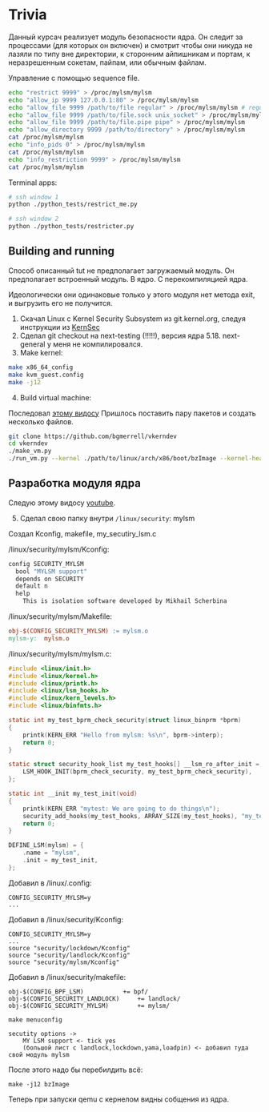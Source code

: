 # Trivia

Данный курсач реализует модуль безопасности ядра. Он следит за процессами (для которых он включен)
и смотрит чтобы они никуда не лазяли по типу вне директории, к сторонним айпишникам и портам,
к неразрешенным сокетам, пайпам, или обычным файлам.

Управление с помощью  sequence file.

```bash
echo "restrict 9999" > /proc/mylsm/mylsm
echo "allow_ip 9999 127.0.0.1:80" > /proc/mylsm/mylsm 
echo "allow_file 9999 /path/to/file regular" > /proc/mylsm/mylsm # regular unix file
echo "allow_file 9999 /path/to/file.sock unix_socket" > /proc/mylsm/mylsm
echo "allow_file 9999 /path/to/file.pipe pipe" > /proc/mylsm/mylsm
echo "allow_directory 9999 /path/to/directory" > /proc/mylsm/mylsm
cat /proc/mylsm/mylsm
echo "info_pids 0" > /proc/mylsm/mylsm
cat /proc/mylsm/mylsm
echo "info_restriction 9999" > /proc/mylsm/mylsm 
cat /proc/mylsm/mylsm
```

Terminal apps:
```bash
# ssh window 1
python ./python_tests/restrict_me.py

# ssh window 2
python ./python_tests/restricter.py
```

## Building and running

Способ описанный tut не предполагает загружаемый модуль. Он предполагает встроенный модуль.
В ядро. С перекомпиляцией ядра.

Идеологически они одинаковые только у этого модуля нет метода exit, и выгрузить его не получится.

1. Скачал Linux с Kernel Security Subsystem из git.kernel.org, следуя инструкции из [KernSec](https://kernsec.org/wiki/index.php/Kernel_Repository)
2. Сделал git checkout на next-testing (!!!!!), версия ядра 5.18. next-general у меня не компилировался.
3. Make kernel:
```bash
make x86_64_config
make kvm_guest.config
make -j12
```
4. Build virtual machine:

Последовал [этому видосу](https://www.youtube.com/watch?v=GeQZ2GKhfAE&feature=youtu.be)
Пришлось поставить пару пакетов и создать несколько файлов.

```bash
git clone https://github.com/bgmerrell/vkerndev
cd vkerndev
./make_vm.py
./run_vm.py --kernel ./path/to/linux/arch/x86/boot/bzImage --kernel-header ./path/to/linux/usr/include
```

## Разработка модуля ядра

Следую этому видосу [youtube](https://www.youtube.com/watch?v=Y0QZpan5LbU).

5. Сделал свою папку внутри `/linux/security`: mylsm

Создал Kconfig, makefile, my_secutiry_lsm.c

/linux/security/mylsm/Kconfig:

```makefile
config SECURITY_MYLSM
  bool "MYLSM support"
  depends on SECURITY
  default n
  help
    This is isolation software developed by Mikhail Scherbina
```

/linux/security/mylsm/Makefile:

```makefile
obj-$(CONFIG_SECURITY_MYLSM) := mylsm.o
mylsm-y:  mylsm.o
```

/linux/security/mylsm/mylsm.c:

```c
#include <linux/init.h>
#include <linux/kernel.h>
#include <linux/printk.h>
#include <linux/lsm_hooks.h>
#include <linux/kern_levels.h>
#include <linux/binfmts.h>

static int my_test_bprm_check_security(struct linux_binprm *bprm)
{
	printk(KERN_ERR "Hello from mylsm: %s\n", bprm->interp);
	return 0;
}

static struct security_hook_list my_test_hooks[] __lsm_ro_after_init = {
	LSM_HOOK_INIT(bprm_check_security, my_test_bprm_check_security),
};

static int __init my_test_init(void)
{
	printk(KERN_ERR "mytest: We are going to do things\n");
	security_add_hooks(my_test_hooks, ARRAY_SIZE(my_test_hooks), "my_test");
	return 0;
}

DEFINE_LSM(mylsm) = {
	.name = "mylsm",
	.init = my_test_init,
};
```




Добавил в /linux/.config:
```
CONFIG_SECURITY_MYLSM=y
...
```


Добавил в /linux/security/Kconfig:
```
CONFIG_SECURITY_MYLSM=y
...
source "security/lockdown/Kconfig"
source "security/landlock/Kconfig"
source "security/mylsm/Kconfig"
```


Добавил в /linux/security/makefile:
```
obj-$(CONFIG_BPF_LSM)			+= bpf/
obj-$(CONFIG_SECURITY_LANDLOCK)		+= landlock/
obj-$(CONFIG_SECURITY_MYLSM)		+= mylsm/
```


```
make menuconfig

secutity options ->
    MY LSM support <- tick yes
    (большой лист с landlock,lockdown,yama,loadpin) <- добавил туда свой модуль mylsm
```

После этого надо бы перебилдить всё:

```
make -j12 bzImage
```

Теперь при запуски qemu с кернелом видны собщения из ядра.
